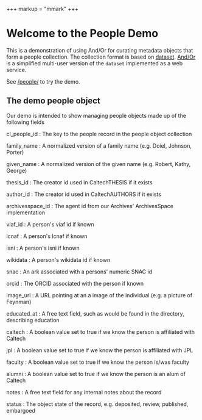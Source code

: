 +++
markup = "mmark"
+++


# Welcome to the People Demo

This is a demonstration of using And/Or for curating metadata 
objects that form a people collection. The collection
format is based on [dataset](https://caltechlibrary.org/dataset).
[And/Or](https://github.com/caltechlibrary/andor) is a simplified
multi-user version of the `dataset` implemented as a web service.

See [/people/](/people/) to try the demo.

## The demo people object

Our demo is intended to show managing people objects made up of
the following fields

cl\_people\_id
: The key to the people record in the people object collection

family\_name
: A normalized version of a family name (e.g. Doiel, Johnson, Porter)

given\_name
: A normalized version of the given name (e.g. Robert, Kathy, George)

thesis\_id
: The creator id used in CaltechTHESIS if it exists

author\_id
: The creator id used in CaltechAUTHORS if it exists

archivesspace\_id
: The agent id from our Archives' ArchivesSpace implementation

viaf\_id
: A person's viaf id if known

lcnaf
: A person's lcnaf if known

isni
: A person's isni if known

wikidata
: A person's wikidata id if known

snac
: An ark associated with a persons' numeric SNAC id

orcid
: The ORCID associated with the person if known

image\_url
: A URL pointing at an a image of the individual (e.g. a picture of Feynman)

educated\_at
: A free text field, such as would be found in the directory, describing education

caltech
: A boolean value set to true if we know the person is affiliated with Caltech

jpl
: A boolean value set to true if we know the person is affiliated with JPL

faculty
: A boolean value set to true if we know the person is/was faculty

alumni
: A boolean value set to true if we know the person is an alum of Caltech

notes
: A free text field for any internal notes about the record

status
: The object state of the record, e.g. deposited, review, published, embargoed


